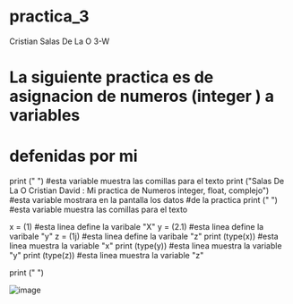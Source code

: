 # practica_3
Cristian Salas De La O 3-W

# La siguiente practica es de asignacion de numeros (integer ) a variables 
# defenidas por mi

print (" ") #esta variable muestra las comillas para el texto
print ("Salas De La O Cristian David : Mi practica de  Numeros integer, float, complejo") #esta variable mostrara en la pantalla los datos 
#de la practica
print (" ") #esta variable muestra las comillas para el texto 


x = (1)  #esta linea define la varibale "X"
y = (2.1)  #esta linea define la varibale "y"
z = (1j) #esta linea define la varibale "z"
print (type(x)) #esta linea muestra la variable "x"
print (type(y)) #esta linea muestra la variable "y"
print (type(z)) #esta linea muestra la variable "z"

print (" ")

![image](https://github.com/user-attachments/assets/7cc8c31e-961c-4f05-b229-957b3b8cdbdb)
